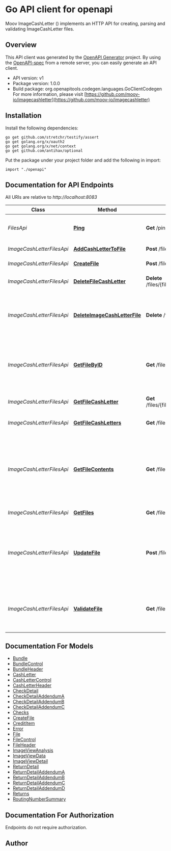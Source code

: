 # Go API client for openapi

Moov ImageCashLetter () implements an HTTP API for creating, parsing and validating ImageCashLetter files.

## Overview
This API client was generated by the [OpenAPI Generator](https://openapi-generator.tech) project.  By using the [OpenAPI-spec](https://www.openapis.org/) from a remote server, you can easily generate an API client.

- API version: v1
- Package version: 1.0.0
- Build package: org.openapitools.codegen.languages.GoClientCodegen
For more information, please visit [https://github.com/moov-io/imagecashletter](https://github.com/moov-io/imagecashletter)

## Installation

Install the following dependencies:

```shell
go get github.com/stretchr/testify/assert
go get golang.org/x/oauth2
go get golang.org/x/net/context
go get github.com/antihax/optional
```

Put the package under your project folder and add the following in import:

```golang
import "./openapi"
```

## Documentation for API Endpoints

All URIs are relative to *http://localhost:8083*

Class | Method | HTTP request | Description
------------ | ------------- | ------------- | -------------
*FilesApi* | [**Ping**](docs/FilesApi.md#ping) | **Get** /ping | Ping the ImageCashLetter service to check if running
*ImageCashLetterFilesApi* | [**AddCashLetterToFile**](docs/ImageCashLetterFilesApi.md#addcashlettertofile) | **Post** /files/{file_id}/cashLetters | Add CashLetter to File
*ImageCashLetterFilesApi* | [**CreateFile**](docs/ImageCashLetterFilesApi.md#createfile) | **Post** /files/create | Create a new File object
*ImageCashLetterFilesApi* | [**DeleteFileCashLetter**](docs/ImageCashLetterFilesApi.md#deletefilecashletter) | **Delete** /files/{file_id}/cashLetters/{cashLetter_id} | Delete a CashLetter from a File
*ImageCashLetterFilesApi* | [**DeleteImageCashLetterFile**](docs/ImageCashLetterFilesApi.md#deleteimagecashletterfile) | **Delete** /files/{file_id} | Permanently deletes a File and associated CashLetters and Bundles. It cannot be undone.
*ImageCashLetterFilesApi* | [**GetFileByID**](docs/ImageCashLetterFilesApi.md#getfilebyid) | **Get** /files/{file_id} | Retrieves the details of an existing File. You need only supply the unique File identifier that was returned upon creation.
*ImageCashLetterFilesApi* | [**GetFileCashLetter**](docs/ImageCashLetterFilesApi.md#getfilecashletter) | **Get** /files/{file_id}/cashLetters/{cashLetter_id} | Get a specific CashLetter on a FIle
*ImageCashLetterFilesApi* | [**GetFileCashLetters**](docs/ImageCashLetterFilesApi.md#getfilecashletters) | **Get** /files/{file_id}/cashLetters | Get the cashLetters on a File.
*ImageCashLetterFilesApi* | [**GetFileContents**](docs/ImageCashLetterFilesApi.md#getfilecontents) | **Get** /files/{file_id}/contents | Assembles the existing file (Cash Letters, Bundles and Controls) records, computes sequence numbers and totals. Returns plaintext file.
*ImageCashLetterFilesApi* | [**GetFiles**](docs/ImageCashLetterFilesApi.md#getfiles) | **Get** /files | Gets a list of Files
*ImageCashLetterFilesApi* | [**UpdateFile**](docs/ImageCashLetterFilesApi.md#updatefile) | **Post** /files/{file_id} | Updates the specified File Header by setting the values of the parameters passed. Any parameters not provided will be left unchanged.
*ImageCashLetterFilesApi* | [**ValidateFile**](docs/ImageCashLetterFilesApi.md#validatefile) | **Get** /files/{file_id}/validate | Validates the existing file. You need only supply the unique File identifier that was returned upon creation.


## Documentation For Models

 - [Bundle](docs/Bundle.md)
 - [BundleControl](docs/BundleControl.md)
 - [BundleHeader](docs/BundleHeader.md)
 - [CashLetter](docs/CashLetter.md)
 - [CashLetterControl](docs/CashLetterControl.md)
 - [CashLetterHeader](docs/CashLetterHeader.md)
 - [CheckDetail](docs/CheckDetail.md)
 - [CheckDetailAddendumA](docs/CheckDetailAddendumA.md)
 - [CheckDetailAddendumB](docs/CheckDetailAddendumB.md)
 - [CheckDetailAddendumC](docs/CheckDetailAddendumC.md)
 - [Checks](docs/Checks.md)
 - [CreateFile](docs/CreateFile.md)
 - [CreditItem](docs/CreditItem.md)
 - [Error](docs/Error.md)
 - [File](docs/File.md)
 - [FileControl](docs/FileControl.md)
 - [FileHeader](docs/FileHeader.md)
 - [ImageViewAnalysis](docs/ImageViewAnalysis.md)
 - [ImageViewData](docs/ImageViewData.md)
 - [ImageViewDetail](docs/ImageViewDetail.md)
 - [ReturnDetail](docs/ReturnDetail.md)
 - [ReturnDetailAddendumA](docs/ReturnDetailAddendumA.md)
 - [ReturnDetailAddendumB](docs/ReturnDetailAddendumB.md)
 - [ReturnDetailAddendumC](docs/ReturnDetailAddendumC.md)
 - [ReturnDetailAddendumD](docs/ReturnDetailAddendumD.md)
 - [Returns](docs/Returns.md)
 - [RoutingNumberSummary](docs/RoutingNumberSummary.md)


## Documentation For Authorization

 Endpoints do not require authorization.


## Author



